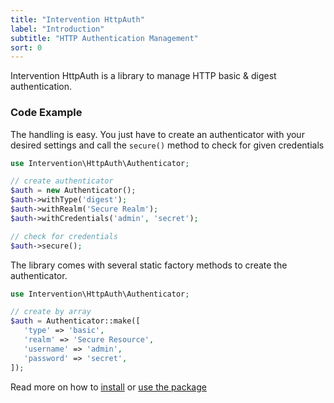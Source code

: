 ```yaml
---
title: "Intervention HttpAuth"
label: "Introduction"
subtitle: "HTTP Authentication Management"
sort: 0
---
```


Intervention HttpAuth is a library to manage HTTP basic & digest authentication.

### Code Example

The handling is easy. You just have to create an authenticator with your desired settings and call the `secure()` method to check for given credentials

```php
use Intervention\HttpAuth\Authenticator;

// create authenticator
$auth = new Authenticator();
$auth->withType('digest');
$auth->withRealm('Secure Realm');
$auth->withCredentials('admin', 'secret');

// check for credentials
$auth->secure();
```

The library comes with several static factory methods to create the authenticator.

```php
use Intervention\HttpAuth\Authenticator;

// create by array
$auth = Authenticator::make([
   'type' => 'basic',
   'realm' => 'Secure Resource',
   'username' => 'admin',
   'password' => 'secret',
]);
```

Read more on how to [install](/v4/introduction/installation) or [use the package](/v4/api/authenticator)
